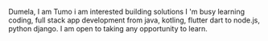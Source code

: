 Dumela, I am Tumo
i am interested building solutions
I 'm busy learning coding, full stack app development from java, kotling, flutter dart to node.js, python django.
I am open to taking any opportunity to learn.


<!---
tumoresm/tumoresm is a ✨ special ✨ repository because its `README.md` (this file) appears on your GitHub profile.
You can click the Preview link to take a look at your changes.
--->
